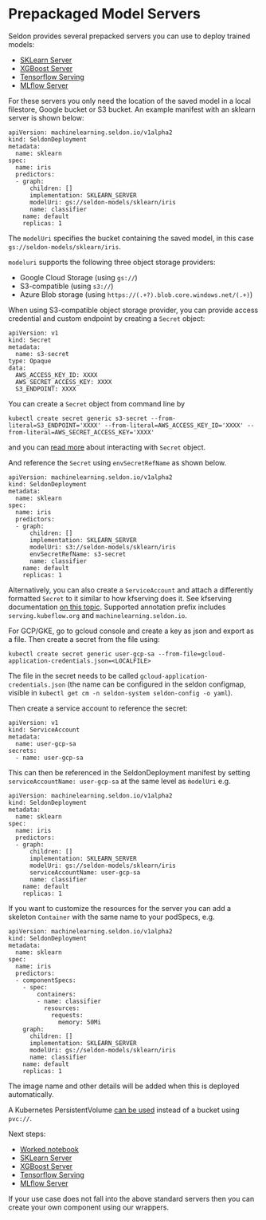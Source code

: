 # Prepackaged Model Servers

Seldon provides several prepacked servers you can use to deploy trained models:

- [SKLearn Server](./sklearn.html)
- [XGBoost Server](xgboost.html)
- [Tensorflow Serving](tensorflow.html)
- [MLflow Server](mlflow.html)

For these servers you only need the location of the saved model in a local filestore, Google bucket or S3 bucket. An example manifest with an sklearn server is shown below:

```
apiVersion: machinelearning.seldon.io/v1alpha2
kind: SeldonDeployment
metadata:
  name: sklearn
spec:
  name: iris
  predictors:
  - graph:
      children: []
      implementation: SKLEARN_SERVER
      modelUri: gs://seldon-models/sklearn/iris
      name: classifier
    name: default
    replicas: 1
```

The `modelUri` specifies the bucket containing the saved model, in this case `gs://seldon-models/sklearn/iris`.

`modeluri` supports the following three object storage providers:

- Google Cloud Storage (using `gs://`)
- S3-compatible (using `s3://`)
- Azure Blob storage (using `https://(.+?).blob.core.windows.net/(.+)`)

When using S3-compatible object storage provider, you can provide access credential and custom endpoint by creating a `Secret` object:

```
apiVersion: v1
kind: Secret
metadata:
  name: s3-secret
type: Opaque
data:
  AWS_ACCESS_KEY_ID: XXXX
  AWS_SECRET_ACCESS_KEY: XXXX
  S3_ENDPOINT: XXXX
```

You can create a `Secret` object from command line by

```
kubectl create secret generic s3-secret --from-literal=S3_ENDPOINT='XXXX' --from-literal=AWS_ACCESS_KEY_ID='XXXX' --from-literal=AWS_SECRET_ACCESS_KEY='XXXX'
```

and you can [read more](https://kubernetes.io/docs/concepts/configuration/secret/) about interacting with `Secret` object.

And reference the `Secret` using `envSecretRefName` as shown below.

```
apiVersion: machinelearning.seldon.io/v1alpha2
kind: SeldonDeployment
metadata:
  name: sklearn
spec:
  name: iris
  predictors:
  - graph:
      children: []
      implementation: SKLEARN_SERVER
      modelUri: s3://seldon-models/sklearn/iris
      envSecretRefName: s3-secret
      name: classifier
    name: default
    replicas: 1
```

Alternatively, you can also create a `ServiceAccount` and attach a differently formatted `Secret` to it similar to how kfserving does it. See kfserving documentation [on this topic](https://github.com/kubeflow/kfserving/tree/master/docs/samples/s3). Supported annotation prefix includes `serving.kubeflow.org` and `machinelearning.seldon.io`.

For GCP/GKE, go to gcloud console and create a key as json and export as a file. Then create a secret from the file using:

```
kubectl create secret generic user-gcp-sa --from-file=gcloud-application-credentials.json=<LOCALFILE>
```

The file in the secret needs to be called `gcloud-application-credentials.json` (the name can be configured in the seldon configmap, visible in `kubectl get cm -n seldon-system seldon-config -o yaml`).

Then create a service account to reference the secret:

```
apiVersion: v1
kind: ServiceAccount
metadata:
  name: user-gcp-sa
secrets:
  - name: user-gcp-sa
```

This can then be referenced in the SeldonDeployment manifest by setting `serviceAccountName: user-gcp-sa` at the same level as `m̀odelUri` e.g.

```
apiVersion: machinelearning.seldon.io/v1alpha2
kind: SeldonDeployment
metadata:
  name: sklearn
spec:
  name: iris
  predictors:
  - graph:
      children: []
      implementation: SKLEARN_SERVER
      modelUri: gs://seldon-models/sklearn/iris
      serviceAccountName: user-gcp-sa
      name: classifier
    name: default
    replicas: 1
```

If you want to customize the resources for the server you can add a skeleton `Container` with the same name to your podSpecs, e.g.

```
apiVersion: machinelearning.seldon.io/v1alpha2
kind: SeldonDeployment
metadata:
  name: sklearn
spec:
  name: iris
  predictors:
  - componentSpecs:
    - spec:
        containers:
        - name: classifier
          resources:
            requests:
              memory: 50Mi
    graph:
      children: []
      implementation: SKLEARN_SERVER
      modelUri: gs://seldon-models/sklearn/iris
      name: classifier
    name: default
    replicas: 1

```

The image name and other details will be added when this is deployed automatically.

A Kubernetes PersistentVolume [can be used](https://github.com/SeldonIO/seldon-core/issues/1106) instead of a bucket using `pvc://`.

Next steps:

- [Worked notebook](../examples/server_examples.html)
- [SKLearn Server](./sklearn.html)
- [XGBoost Server](xgboost.html)
- [Tensorflow Serving](tensorflow.html)
- [MLflow Server](mlflow.html)

If your use case does not fall into the above standard servers then you can create your own component using our wrappers.
